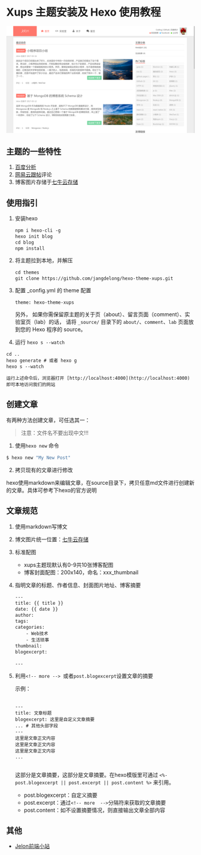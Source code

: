 # Xups 主题安装及 Hexo 使用教程
![预览](./xups.png)
## 主题的一些特性

1. [百度分析](http://tongji.baidu.com/web/welcome/login)
2. [网易云跟帖](https://gentie.163.com/)评论
3. 博客图片存储于[七牛云存储](http://www.qiniu.com/)

## 使用指引

1. 安装hexo

    ```
    npm i hexo-cli -g
    hexo init blog
    cd blog
    npm install
    ```

2. 将主题拉到本地，并解压

    ```
    cd themes
    git clone https://github.com/jangdelong/hexo-theme-xups.git
    ```

4. 配置 _config.yml 的 theme 配置

    ```
    theme: hexo-theme-xups
    ```
    另外，
    如果你需保留原主题的关于页（about）、留言页面（comment）、实验室页（lab）的话，
    请将 `_source/` 目录下的 `about/`、`comment`、`lab` 页面放到您的 Hexo 程序的 source。

5. 运行 `hexo s --watch`
  
  ```
  cd ..
  hexo generate # 或者 hexo g
  hexo s --watch
  ```
  
    运行上述命令后，浏览器打开 [http://localhost:4000](http://localhost:4000) 即可本地访问我们的网站
    
## 创建文章

有两种方法创建文章，可任选其一：

> 注意：文件名不要出现中文!!!

1. 使用`hexo new` 命令
  
  ``` bash
  $ hexo new "My New Post"
  ```

2. 拷贝现有的文章进行修改
  
  hexo使用markdown来编辑文章，在source目录下，拷贝任意md文件进行创建新的文章。具体可参考下hexo的官方说明

## 文章规范

1. 使用markdown写博文 
2. 博文图片统一位置：[七牛云存储](http://www.qiniu.com/)
3. 标准配图
   - xups主题现默认有0-9共10张博客配图
   - 博客封面配图：200x140，命名：xxx_thumbnail
4. 指明文章的标题、作者信息、封面图片地址、博客摘要

    ```
    ---
    title: {{ title }}
    date: {{ date }}
    author:
    tags:
    categories:
        - Web技术
        - 生活琐事
    thumbnail:
    blogexcerpt:

    ---

    ```
5. 利用`<!-- more --> `或者`post.blogexcerpt`设置文章的摘要

    示例：
    
    ```
      
    ---
    title: 文章标题
    blogexcerpt: 这里是自定义文章摘要
    ... # 其他头部字段
    ---
    这里是文章正文内容
    这里是文章正文内容
    这里是文章正文内容
    ...
  
    ```
    
    这部分是文章摘要，这部分是文章摘要。在hexo模版里可通过 `<%- post.blogexcerpt || post.excerpt || post.content %>` 来引用。
    - post.blogexcerpt：自定义摘要
    - post.excerpt：通过`<!-- more  -->`分隔符来获取的文章摘要
    - post.content：如不设置摘要情况，则直接输出文章全部内容
    
## 其他

- [Jelon前端小站](http://jelon.top)
